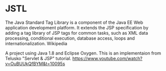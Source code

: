 # JSTL
The Java Standard Tag Library is a component of the Java EE Web application development platform. It extends the JSP specification by adding a tag library of JSP tags for common tasks, such as XML data processing, conditional execution, database access, loops and internationalization. Wikipedia

A project using Java 1.8 and Eclipse Oxygen.
This is an implementaion from Telusko "Servlet & JSP" tutorial.
https://www.youtube.com/watch?v=OuBUUkQfBYM&t=10095s
